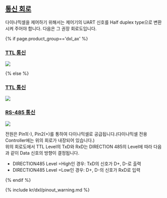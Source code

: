 <!-- 485 + TTL 통신 통합. -->

## [통신 회로](#통신-회로)
다이나믹셀을 제어하기 위해서는 제어기의 UART 신호를 Half duplex type으로 변환시켜 주어야 합니다. 다음은 그 권장 회로도입니다.


{% if page.product_group=='dxl_ax' %}

### [TTL 통신](#ttl-통신)
![](/assets/images/dxl/ttl_circuit.png)

{% else %}

### [TTL 통신](#ttl-통신)
![](/assets/images/dxl/ttl_circuit.png)

### [RS-485 통신](#rs485-통신)
![](/assets/images/dxl/485_circuit.png)

전원은 Pin1(-), Pin2(+)를 통하여 다이나믹셀로 공급됩니다.(다이나믹셀 전용 Controller에는 위의 회로가 내장되어 있습니다.)  
위의 회로도에서 TTL Level의 TxD와 RxD는 DIRECTION 485의 Level에 따라 다음과 같이 Data 신호의 방향이 결정됩니다.  
- DIRECTION485 Level =High인 경우: TxD의 신호가 D+, D-로 출력
- DIRECTION485 Level =Low인 경우: D+, D-의 신호가 RxD로 입력

{% endif %}

{% include kr/dxl/pinout_warning.md %}

